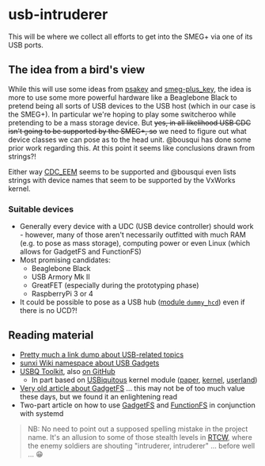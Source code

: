 # usb-intruderer

This will be where we collect all efforts to get into the SMEG+ via one of its USB ports.

## The idea from a bird's view

While this will use some ideas from [psakey](https://github.com/Mwyann/psakey) and [smeg-plus\_key](https://github.com/bousqi/smeg-plus_key), the idea is more to use some more powerful hardware like a Beaglebone Black to pretend being all sorts of USB devices to the USB host (which in our case is the SMEG+). In particular we're hoping to play some switcheroo while pretending to be a mass storage device. But ~~yes, in all likelihood USB CDC isn't going to be supported by the SMEG+, so~~ we need to figure out what device classes we can pose as to the head unit. @bousqui has done some prior work regarding this. At this point it seems like conclusions drawn from strings?!

Either way [CDC\_EEM](https://www.usb.org/sites/default/files/CDC_EEM10.pdf) seems to be supported and @bousqui even lists strings with device names that seem to be supported by the VxWorks kernel.

### Suitable devices

* Generally every device with a UDC (USB device controller) should work - however, many of those aren't necessarily outfitted with much RAM (e.g. to pose as mass storage), computing power or even Linux (which allows for GadgetFS and FunctionFS)
* Most promising candidates:
    * Beaglebone Black
    * USB Armory Mk II
    * GreatFET (especially during the prototyping phase)
    * RaspberryPi 3 or 4
* It could be possible to pose as a USB hub ([module `dummy_hcd`](https://www.collabora.com/news-and-blog/blog/2019/06/24/using-dummy-hcd/)) even if there is no UCD?!

## Reading material

* [Pretty much a link dump about USB-related topics](https://www.devalias.net/devalias/2018/05/13/usb-reverse-engineering-down-the-rabbit-hole/)
* [sunxi Wiki namespace about USB Gadgets](http://sunxi.org/USB_Gadget)
* [USBQ Toolkit](https://usbq.org/), also [on GitHub](https://github.com/CarveSystems/usbq)
    * In part based on [USBiquitous](https://airbus-seclab.github.io/#2016) kernel module ([paper](https://airbus-seclab.github.io/usbq/SSTIC2016-Article-usb_toolkit-camredon.pdf), [kernel](https://github.com/airbus-seclab/usbq_core), [userland](https://github.com/airbus-seclab/usbq_userland))
* [Very old article about GadgetFS](http://www.linux-usb.org/gadget/) ... this may not be of too much value these days, but we found it an enlightening read
* Two-part article on how to use [GadgetFS](https://www.collabora.com/news-and-blog/blog/2019/02/18/modern-usb-gadget-on-linux-and-how-to-integrate-it-with-systemd-part-1/) and [FunctionFS](https://www.collabora.com/news-and-blog/blog/2019/03/27/modern-usb-gadget-on-linux-and-how-to-integrate-it-with-systemd-part-2/) in conjunction with systemd


> NB: No need to point out a supposed spelling mistake in the project name. It's an allusion to some of those stealth levels in [RTCW](https://en.wikipedia.org/wiki/Return_to_Castle_Wolfenstein), where the enemy soldiers are shouting "intruderer, intruderer" ... before well ... 😁

